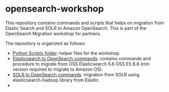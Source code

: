 # opensearch-workshop

This repository contains commands and scripts that helps on migration from Elastic Search and SOLR to Amazon OpenSearch. This is part of the OpenSearch Migration workshop for partners. 

The repository is organized as follows:

* [Python Scripts folder](py-files): helper files for the workshop. 
* [Elasticsearch to OpenSearch commands](elastic-os-commands.md): contains commands and procedure to migrate from OSS Elasticsearch 5.6 OSS ES 6.8 (min version required to migrate to Amazon OS). 
* [SOLR to OpenSearch commands](solr-commands.md): migration from SOLR using elasticsearch-hadoop library from Elastic. 
* 

